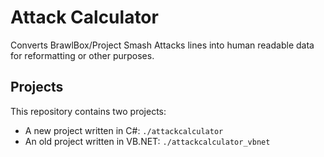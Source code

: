 # Attack Calculator
Converts BrawlBox/Project Smash Attacks lines into human readable data for reformatting or other purposes.

## Projects
This repository contains two projects:
* A new project written in C#: `./attackcalculator`
* An old project written in VB.NET: `./attackcalculator_vbnet`